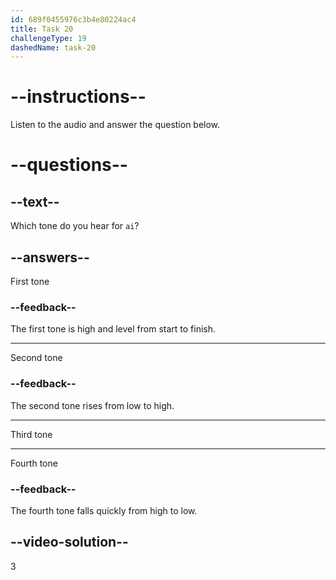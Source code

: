 ```yaml
---
id: 689f0455976c3b4e80224ac4
title: Task 20
challengeType: 19
dashedName: task-20
---
```


<!-- (Audio) A: ǎi -->

# --instructions--

Listen to the audio and answer the question below.

# --questions--

## --text--

Which tone do you hear for `ai`?

## --answers--

First tone

### --feedback--

The first tone is high and level from start to finish.

---

Second tone

### --feedback--

The second tone rises from low to high.

---

Third tone

---

Fourth tone

### --feedback--

The fourth tone falls quickly from high to low.

## --video-solution--

3
